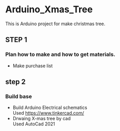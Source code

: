 # Arduino_Xmas_Tree
This is Arduino project for make christmas tree.

## STEP 1
### Plan how to make and how to get materials.
* Make purchase list

 ## step 2
 ### Build base
* Build Arduino Electrical schematics <br />
 Used https://www.tinkercad.com/
* Drwaing X-mas tree by cad <br />
 Used AutoCad 2021
 
 
